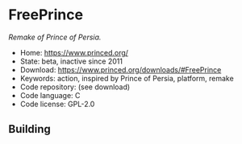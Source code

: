 # FreePrince

_Remake of Prince of Persia._

- Home: https://www.princed.org/
- State: beta, inactive since 2011
- Download: https://www.princed.org/downloads/#FreePrince
- Keywords: action, inspired by Prince of Persia, platform, remake
- Code repository: (see download)
- Code language: C
- Code license: GPL-2.0

## Building
